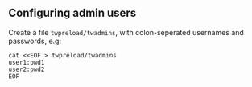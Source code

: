 ## Configuring admin users

Create a file ``twpreload/twadmins``, with colon-seperated usernames and passwords, e.g:

```
cat <<EOF > twpreload/twadmins
user1:pwd1
user2:pwd2
EOF
```
